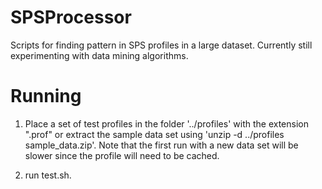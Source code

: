 SPSProcessor
============

Scripts for finding pattern in SPS profiles in a large dataset. Currently still experimenting with data mining algorithms.

Running
=======

1) Place a set of test profiles in the folder '../profiles' with the extension ".prof" or extract the sample data set using 'unzip -d ../profiles sample_data.zip'.
   Note that the first run with a new data set will be slower since the profile will need to be cached.

2) run test.sh.
